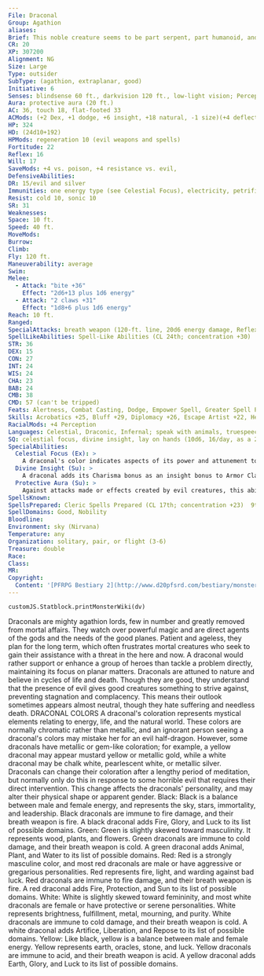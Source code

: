 ```yaml
---
File: Draconal
Group: Agathion
aliases: 
Brief: This noble creature seems to be part serpent, part humanoid, and part dragon, with great wings and a crown of horns.
CR: 20
XP: 307200
Alignment: NG
Size: Large
Type: outsider
SubType: (agathion, extraplanar, good)
Initiative: 6
Senses: blindsense 60 ft., darkvision 120 ft., low-light vision; Perception +48
Aura: protective aura (20 ft.)
AC: 36, touch 18, flat-footed 33
ACMods: (+2 Dex, +1 dodge, +6 insight, +18 natural, -1 size)(+4 deflection vs. evil)
HP: 324
HD: (24d10+192)
HPMods: regeneration 10 (evil weapons and spells)
Fortitude: 22
Reflex: 16
Will: 17
SaveMods: +4 vs. poison, +4 resistance vs. evil,
DefensiveAbilities: 
DR: 15/evil and silver
Immunities: one energy type (see Celestial Focus), electricity, petrification
Resist: cold 10, sonic 10
SR: 31
Weaknesses: 
Space: 10 ft.
Speed: 40 ft.
MoveMods: 
Burrow: 
Climb: 
Fly: 120 ft.
Maneuverability: average
Swim: 
Melee: 
  - Attack: "bite +36"
    Effect: "2d6+13 plus 1d6 energy"
  - Attack: "2 claws +31"
    Effect: "1d8+6 plus 1d6 energy"
Reach: 10 ft.
Ranged: 
SpecialAttacks: breath weapon (120-ft. line, 20d6 energy damage, Reflex DC 30 half, usable once every 1d4 rounds)
SpellLikeAbilities: Spell-Like Abilities (CL 24th; concentration +30)  Constant-speak with animals  At Will-beast shape II, command (DC 17), detect thoughts, elemental body III (air or water elementals only), greater teleport (self plus 50 lbs. of objects only), gust of wind, hold monster (DC 20), identify, light, lightning bolt (DC 19), mage hand, message  7/day-break enchantment, cure serious wounds, neutralize  poison, remove disease  3/day-control water, control weather, control winds, heal, plane shift (DC 23)
STR: 36
DEX: 15
CON: 27
INT: 24
WIS: 24
CHA: 23
BAB: 24
CMB: 38
CMD: 57 (can't be tripped)
Feats: Alertness, Combat Casting, Dodge, Empower Spell, Greater Spell Penetration, Improved Initiative, Iron Will, Mobility, Power Attack, Quicken Spell, Skill Focus (Perception), Spell Penetration
Skills: Acrobatics +25, Bluff +29, Diplomacy +26, Escape Artist +22, Heal +27, Intimidate +29, Knowledge (arcana) +30, Knowledge (nature) +27, Knowledge (planes) +34, Knowledge (religion) +31, Perception +48, Sense Motive +34, Spellcraft +27, Stealth +21, Use Magic Device +26
RacialMods: +4 Perception
Languages: Celestial, Draconic, Infernal; speak with animals, truespeech
SQ: celestial focus, divine insight, lay on hands (10d6, 16/day, as a 20th-level paladin)
SpecialAbilities:
  Celestial Focus (Ex): >
    A draconal's color indicates aspects of its power and attunement to the powers of the good planes. These determine the draconal's breath weapon, the additional energy damage of its claw and bite attacks, additional resistances and immunities, and its additional domain choices (see Spells, below).
  Divine Insight (Su): >
    A draconal adds its Charisma bonus as an insight bonus to Armor Class.
  Protective Aura (Su): >
    Against attacks made or effects created by evil creatures, this ability provides a +4 deflection bonus to AC and a +4 resistance bonus on saving throws to anyone within 20 feet of the draconal. Otherwise, it functions as a magic circle against evil effect and a lesser globe of invulnerability, both with a radius of 20 feet (caster level equals draconal's HD). (The defensive benefits from the circle are not included in a draconal's stat block.)  Spells Draconals cast spells as 17th-level clerics. Like clerics, they have access to two domains, selecting from the following list: Air, Good, Nobility, Weather, and two additional domain options based on their color (see facing page). The majority of draconals choose Good and Nobility as their domains (as represented by this stat block). Draconals have a domain spell slot at each spell level but do not gain the granted powers of their chosen domains, nor do they gain access to other cleric abilities.
SpellsKnown: 
SpellsPrepared: Cleric Spells Prepared (CL 17th; concentration +23)  9th-implosion (DC 26), storm of vengeanceD (DC 26)  8th-demandD, earthquake, quickened holy smite (DC 21)  7th-empowered breath of life, empowered flame strike (DC 22), holy word (DC 24), quickened invisibility purge, repulsionD (DC 24)  6th-animate objects, blade barrierD (DC 23), find the path, heal, heroes' feast, quickened remove paralysis  5th-breath of life, dispel evilD, flame strike (DC 22), greater command (DC 22), spell resistance, true seeing  4th-cure critical wounds (3), freedom of movement, holy smiteD (DC 21), repel vermin (DC 21)  3rd-bestow curse (DC 20), daylight, dispel magic, helping hand, magic vestmentD, prayer, protection from energy  2nd-align weaponD (good only), calm emotions (DC 19), enthrall, hold person (DC 19), lesser restoration (2), shield other  1st-bless, detect undead, divine favorD, obscuring mist, remove fear, sanctuary (DC 18), shield of faith  0-detect poison, guidance, purify food and drink, stabilize
SpellDomains: Good, Nobility
Bloodline: 
Environment: sky (Nirvana)
Temperature: any
Organization: solitary, pair, or flight (3-6)
Treasure: double
Race: 
Class: 
MR: 
Copyright:
  Content: '[PFRPG Bestiary 2](http://www.d20pfsrd.com/bestiary/monster-listings/outsiders/agathion/agathion-draconal)'
---
```

```dataviewjs
customJS.Statblock.printMonsterWiki(dv)
```
Draconals are mighty agathion lords, few in number and greatly removed from mortal affairs. They watch over powerful magic and are direct agents of the gods and  the needs of the good planes. Patient and ageless, they plan for the long term, which often frustrates mortal creatures who seek to gain their assistance with a threat in the here and now. A draconal would rather support or enhance a group of heroes than tackle a problem directly, maintaining its focus on planar matters.  Draconals are attuned to nature and believe in cycles of life and death. Though they are good, they understand that the presence of evil gives good creatures something to strive against, preventing stagnation and complacency. This means their outlook sometimes appears almost neutral, though they hate suffering and needless death.  DRACONAL COLORS  A draconal's coloration represents mystical elements relating to energy, life, and the natural world. These colors are normally chromatic rather than metallic, and an ignorant person seeing a draconal's colors may mistake her for an evil half-dragon. However, some draconals have metallic or gem-like coloration; for example, a yellow draconal may appear mustard yellow or metallic gold, while a white draconal may be chalk white, pearlescent white, or metallic silver. Draconals can change their coloration after a lengthy period of meditation, but normally only do this in response to some horrible evil that requires their direct intervention. This change affects the draconals' personality, and may alter their physical shape or apparent gender.  Black: Black is a balance between male and female energy, and represents the sky, stars, immortality, and leadership. Black draconals are immune to fire damage, and their breath weapon is fire. A black draconal adds Fire, Glory, and Luck to its list of possible domains.  Green: Green is slightly skewed toward masculinity. It represents wood, plants, and flowers. Green draconals are immune to cold damage, and their breath weapon is cold. A green draconal adds Animal, Plant, and Water to its list of possible domains.  Red: Red is a strongly masculine color, and most red draconals are male or have aggressive or gregarious personalities. Red represents fire, light, and warding against bad luck. Red draconals are immune to fire damage, and their breath weapon is fire. A red draconal adds Fire, Protection, and Sun to its list of possible domains.  White: White is slightly skewed toward femininity, and most white draconals are female or have protective or serene personalities. White represents brightness, fulfillment, metal, mourning, and purity. White draconals are immune to cold damage, and their breath weapon is cold. A white draconal adds Artifice, Liberation, and Repose to its list of possible domains.  Yellow: Like black, yellow is a balance between male and female energy. Yellow represents earth, oracles, stone, and luck. Yellow draconals are immune to acid, and their breath weapon is acid. A yellow draconal adds Earth, Glory, and Luck to its list of possible domains.
